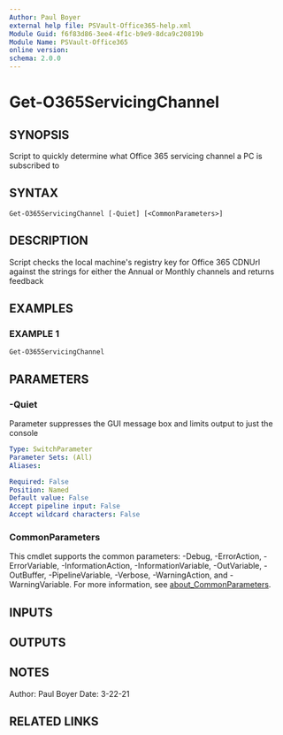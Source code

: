 ```yaml
---
Author: Paul Boyer
external help file: PSVault-Office365-help.xml
Module Guid: f6f83d86-3ee4-4f1c-b9e9-8dca9c20819b
Module Name: PSVault-Office365
online version:
schema: 2.0.0
---
```


# Get-O365ServicingChannel

## SYNOPSIS
Script to quickly determine what Office 365 servicing channel a PC is subscribed to

## SYNTAX

```
Get-O365ServicingChannel [-Quiet] [<CommonParameters>]
```

## DESCRIPTION
Script checks the local machine's registry key for Office 365 CDNUrl against the strings for either the Annual or Monthly channels and returns feedback

## EXAMPLES

### EXAMPLE 1
```
Get-O365ServicingChannel
```

## PARAMETERS

### -Quiet
Parameter suppresses the GUI message box and limits output to just the console

```yaml
Type: SwitchParameter
Parameter Sets: (All)
Aliases:

Required: False
Position: Named
Default value: False
Accept pipeline input: False
Accept wildcard characters: False
```

### CommonParameters
This cmdlet supports the common parameters: -Debug, -ErrorAction, -ErrorVariable, -InformationAction, -InformationVariable, -OutVariable, -OutBuffer, -PipelineVariable, -Verbose, -WarningAction, and -WarningVariable. For more information, see [about_CommonParameters](http://go.microsoft.com/fwlink/?LinkID=113216).

## INPUTS

## OUTPUTS

## NOTES
Author: Paul Boyer
Date: 3-22-21

## RELATED LINKS
